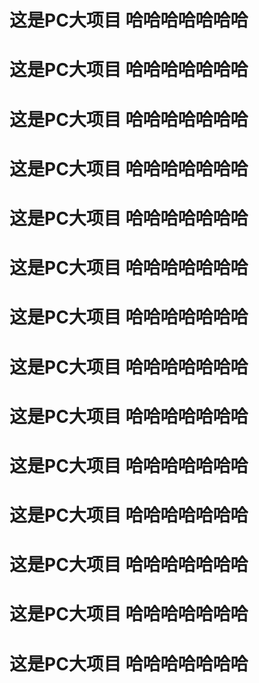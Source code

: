 # 这是PC大项目 哈哈哈哈哈哈哈
# 这是PC大项目 哈哈哈哈哈哈哈
# 这是PC大项目 哈哈哈哈哈哈哈
# 这是PC大项目 哈哈哈哈哈哈哈
# 这是PC大项目 哈哈哈哈哈哈哈
# 这是PC大项目 哈哈哈哈哈哈哈
# 这是PC大项目 哈哈哈哈哈哈哈
# 这是PC大项目 哈哈哈哈哈哈哈
# 这是PC大项目 哈哈哈哈哈哈哈
# 这是PC大项目 哈哈哈哈哈哈哈
# 这是PC大项目 哈哈哈哈哈哈哈
# 这是PC大项目 哈哈哈哈哈哈哈
# 这是PC大项目 哈哈哈哈哈哈哈
# 这是PC大项目 哈哈哈哈哈哈哈